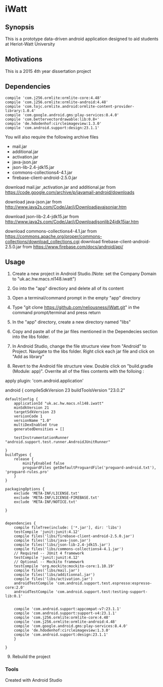 # iWatt


## Synopsis 
This is a prototype data-driven android application designed to aid students at Heriot-Watt University 


## Motivations
This is a 2015 4th year dissertation project

## Dependencies

    
  
    compile 'com.j256.ormlite:ormlite-core:4.48'
    compile 'com.j256.ormlite:ormlite-android:4.48'
    compile 'com.tojc.ormlite.android:ormlite-content-provider-library:1.0.4'
    compile 'com.google.android.gms:play-services:8.4.0'
    compile 'com.bettervectordrawable:lib:0.8+'
    compile 'de.hdodenhof:circleimageview:1.3.0'
    compile 'com.android.support:design:23.1.1'


   You will also require the following archive files 
   - mail.jar
   - additional.jar
   - activation.jar
   - java-json.jar
   - json-lib-2.4-jdk15.jar
   - commons-collections4-4.1.jar
   - firebase-client-android-2.5.0.jar

   download mail.jar ,activation.jar and additional.jar from https://code.google.com/archive/p/javamail-android/downloads

   download java-json.jar from http://www.java2s.com/Code/Jar/j/Downloadjavajsonjar.htm

   download json-lib-2.4-jdk15.jar from http://www.java2s.com/Code/Jar/j/Downloadjsonlib24jdk15jar.htm

   download commons-collections4-4.1.jar
   from https://commons.apache.org/proper/commons-collections/download_collections.cgi
   download firebase-client-android-2.5.0.jar from https://www.firebase.com/docs/android/api/


## Usage

1. Create a new project in Android Studio.(Note: set the Company Domain to "uk.ac.hw.macs.nl148.iwatt") 

2. Go into the "app" directiory and delete all of its content

3. Open a terminal/command prompt in the empty "app" directory

4. Type "git clone https://github.com/neliousness/iWatt.git" in the command prompt/terminal and press return

5. In the "app" directory, create a new directory named "libs"

6. Copy and paste all of the jar files mentioned in the Dependecies section into the libs folder.

7. In Android Studio, change the file structure view from "Android" to Project. Navigate to the libs folder. Right click each jar file and click on "Add as library"

8. Revert to the Android file structure view. Double click on "build.gradle (Module: app)". Overrite all of the files contents with the folloing :


apply plugin: 'com.android.application'

android {
    compileSdkVersion 23
    buildToolsVersion "23.0.2"

    defaultConfig {
        applicationId "uk.ac.hw.macs.nl148.iwatt"
        minSdkVersion 21
        targetSdkVersion 23
        versionCode 1
        versionName "1.0"
        multiDexEnabled true
        generatedDensities = []

        testInstrumentationRunner "android.support.test.runner.AndroidJUnitRunner"

    }
    buildTypes {
        release {
            minifyEnabled false
            proguardFiles getDefaultProguardFile('proguard-android.txt'), 'proguard-rules.pro'
        }
    }

    packagingOptions {
        exclude 'META-INF/LICENSE.txt'
        exclude 'META-INF/LICENSE-FIREBASE.txt'
        exclude 'META-INF/NOTICE.txt'

    }


    dependencies {
        compile fileTree(include: ['*.jar'], dir: 'libs')
        testCompile 'junit:junit:4.12'
        compile files('libs/firebase-client-android-2.5.0.jar')
        compile files('libs/java-json.jar')
        compile files('libs/json-lib-2.4-jdk15.jar')
        compile files('libs/commons-collections4-4.1.jar')
        // Required -- JUnit 4 framework
        testCompile 'junit:junit:4.12'
        // Optional -- Mockito framework
        testCompile 'org.mockito:mockito-core:1.10.19'
        compile files('libs/mail.jar')
        compile files('libs/additionnal.jar')
        compile files('libs/activation.jar')
        androidTestCompile 'com.android.support.test.espresso:espresso-core:2.0'
        androidTestCompile 'com.android.support.test:testing-support-lib:0.1'


        compile 'com.android.support:appcompat-v7:23.1.1'
        compile 'com.android.support:support-v4:23.1.1'
        compile 'com.j256.ormlite:ormlite-core:4.48'
        compile 'com.j256.ormlite:ormlite-android:4.48'
        compile 'com.google.android.gms:play-services:8.4.0'
        compile 'de.hdodenhof:circleimageview:1.3.0'
        compile 'com.android.support:design:23.1.1'
        }

    }


9. Rebuild the project

### Tools

Created with Android Studio
